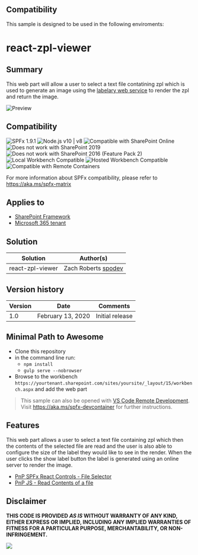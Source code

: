 ## Compatibility

This sample is designed to be used in the following enviroments:
# react-zpl-viewer

## Summary

This web part will allow a user to select a text file contatining zpl which is used to generate an image using the [labelary web service](http://labelary.com/service.html) to render the zpl and return the image.

![Preview](./assets/preview.gif)


## Compatibility

![SPFx 1.9.1](https://img.shields.io/badge/SPFx-1.9.1-green.svg) 
![Node.js v10 | v8](https://img.shields.io/badge/Node.js-v10%20%7C%20v8-green.svg) 
![Compatible with SharePoint Online](https://img.shields.io/badge/SharePoint%20Online-Compatible-green.svg)
![Does not work with SharePoint 2019](https://img.shields.io/badge/SharePoint%20Server%202019-Incompatible-red.svg)
![Does not work with SharePoint 2016 (Feature Pack 2)](https://img.shields.io/badge/SharePoint%20Server%202016%20(Feature%20Pack%202)-Incompatible-red.svg "SharePoint Server 2016 Feature Pack 2 requires SPFx 1.1")
![Local Workbench Compatible](https://img.shields.io/badge/Local%20Workbench-Compatible-green.svg)
![Hosted Workbench Compatible](https://img.shields.io/badge/Hosted%20Workbench-Compatible-green.svg)
![Compatible with Remote Containers](https://img.shields.io/badge/Remote%20Containers-Compatible-green.svg)


For more information about SPFx compatibility, please refer to https://aka.ms/spfx-matrix

## Applies to

* [SharePoint Framework](https://learn.microsoft.com/sharepoint/dev/spfx/sharepoint-framework-overview)
* [Microsoft 365 tenant](https://learn.microsoft.com/sharepoint/dev/spfx/set-up-your-development-environment)

## Solution

Solution|Author(s)
--------|---------
react-zpl-viewer | Zach Roberts [spodev](https://spodev.com)

## Version history

Version|Date|Comments
-------|----|--------
1.0|February 13, 2020|Initial release


## Minimal Path to Awesome

* Clone this repository
* in the command line run:
  * `npm install`
  * `gulp serve --nobrowser`
* Browse to the workbench `https://yourtenant.sharepoint.com/sites/yoursite/_layout/15/workbench.aspx` and add the web part

>  This sample can also be opened with [VS Code Remote Development](https://code.visualstudio.com/docs/remote/remote-overview). Visit https://aka.ms/spfx-devcontainer for further instructions.

## Features

This web part allows a user to select a text file containing zpl which then the contents of the selected file are read and the user is also able to configure the size of the label they would like to see in the render. When the user clicks the show label button the label is generated using an online server to render the image.

* [PnP SPFx React Controls - File Selector](https://sharepoint.github.io/sp-dev-fx-controls-react/)
* [PnP JS - Read Contents of a file](https://pnp.github.io/pnpjs/)


## Disclaimer

**THIS CODE IS PROVIDED *AS IS* WITHOUT WARRANTY OF ANY KIND, EITHER EXPRESS OR IMPLIED, INCLUDING ANY IMPLIED WARRANTIES OF FITNESS FOR A PARTICULAR PURPOSE, MERCHANTABILITY, OR NON-INFRINGEMENT.**


<img src="https://pnptelemetry.azurewebsites.net/sp-dev-fx-webparts/samples/react-zpl-viewer" />
